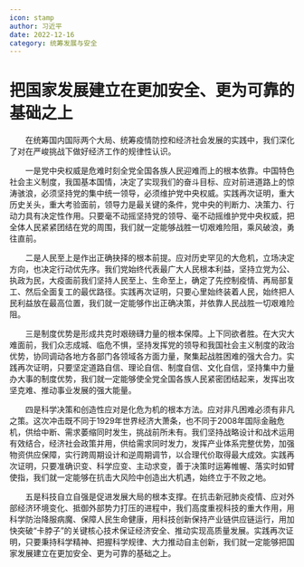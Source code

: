 ```yaml
---
icon: stamp
author: 习近平
date: 2022-12-16
category: 统筹发展与安全
---
```


# 把国家发展建立在更加安全、更为可靠的基础之上

　　在统筹国内国际两个大局、统筹疫情防控和经济社会发展的实践中，我们深化了对在严峻挑战下做好经济工作的规律性认识。

　　一是党中央权威是危难时刻全党全国各族人民迎难而上的根本依靠。中国特色社会主义制度，我国基本国情，决定了实现我们的奋斗目标、应对前进道路上的惊涛骇浪，必须坚持党的集中统一领导，必须维护党中央权威。实践再次证明，重大历史关头，重大考验面前，领导力是最关键的条件，党中央的判断力、决策力、行动力具有决定性作用。只要毫不动摇坚持党的领导、毫不动摇维护党中央权威，把全体人民紧紧团结在党的周围，我们就一定能够战胜一切艰难险阻，乘风破浪，勇往直前。

　　二是人民至上是作出正确抉择的根本前提。应对历史罕见的大危机，立场决定方向，也决定行动优先序。我们党始终代表最广大人民根本利益，坚持立党为公、执政为民，大疫面前我们坚持人民至上、生命至上，确定了先控制疫情、再局部复工、然后全面复工的最优路径。实践再次证明，只要心里始终装着人民，始终把人民利益放在最高位置，我们就一定能够作出正确决策，并依靠人民战胜一切艰难险阻。

　　三是制度优势是形成共克时艰磅礴力量的根本保障。上下同欲者胜。在大灾大难面前，我们众志成城、临危不惧，坚持发挥党的领导和我国社会主义制度的政治优势，协同调动各地方各部门各领域各方面力量，聚集起战胜困难的强大合力。实践再次证明，只要坚定道路自信、理论自信、制度自信、文化自信，坚持集中力量办大事的制度优势，我们就一定能够使全党全国各族人民紧密团结起来，发挥出攻坚克难、推动事业发展的强大能量。

　　四是科学决策和创造性应对是化危为机的根本方法。应对非凡困难必须有非凡之策。这次冲击既不同于1929年世界经济大萧条，也不同于2008年国际金融危机，供给中断、需求萎缩同时发生，挑战前所未有。我们坚持战略设计和战术运用有效结合，经济社会政策并用，供给需求同时发力，发挥产业体系完整优势，加强物资供应保障，实行跨周期设计和逆周期调节，以合理代价取得最大成效。实践再次证明，只要准确识变、科学应变、主动求变，善于决策时运筹帷幄、落实时如臂使指，我们就一定能够在抗击大风险中创造出大机遇，始终立于不败之地。

　　五是科技自立自强是促进发展大局的根本支撑。在抗击新冠肺炎疫情、应对外部经济环境变化、抵御外部势力打压的进程中，我们高度重视科技的重大作用，用科学防治降服病魔、保障人民生命健康，用科技创新保持产业链供应链运行，用加快突破“卡脖子”的关键核心技术保证经济安全、推动实现高质量发展。实践再次证明，只要秉持科学精神、把握科学规律、大力推动自主创新，我们就一定能够把国家发展建立在更加安全、更为可靠的基础之上。